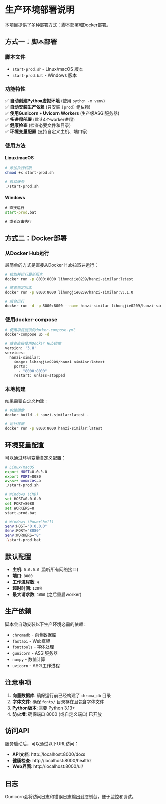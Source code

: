 # 生产环境部署说明

本项目提供了多种部署方式：脚本部署和Docker部署。

## 方式一：脚本部署

### 脚本文件

- `start-prod.sh` - Linux/macOS 版本
- `start-prod.bat` - Windows 版本

### 功能特性

✅ **自动创建Python虚拟环境** (使用 `python -m venv`)  
✅ **自动安装生产依赖** (只安装 `[prod]` 组依赖)  
✅ **使用Gunicorn + Uvicorn Workers** (生产级ASGI服务器)  
✅ **多进程部署** (默认4个worker进程)  
✅ **健康检查** (检查必要文件和目录)  
✅ **环境变量配置** (支持自定义主机、端口等)  

### 使用方法

#### Linux/macOS

```bash
# 添加执行权限
chmod +x start-prod.sh

# 启动服务
./start-prod.sh
```

#### Windows

```cmd
# 直接运行
start-prod.bat

# 或者双击执行
```

## 方式二：Docker部署

### 从Docker Hub运行

最简单的方式是直接从Docker Hub拉取并运行：

```bash
# 拉取并运行最新版本
docker run -p 8000:8000 lihongjie0209/hanzi-similar:latest

# 或者指定版本
docker run -p 8000:8000 lihongjie0209/hanzi-similar:v0.1.0

# 后台运行
docker run -d -p 8000:8000 --name hanzi-similar lihongjie0209/hanzi-similar:latest
```

### 使用docker-compose

```bash
# 使用项目提供的docker-compose.yml
docker-compose up -d

# 或者直接使用Docker Hub镜像
version: '3.8'
services:
  hanzi-similar:
    image: lihongjie0209/hanzi-similar:latest
    ports:
      - "8000:8000"
    restart: unless-stopped
```

### 本地构建

如果需要自定义构建：

```bash
# 构建镜像
docker build -t hanzi-similar:latest .

# 运行容器
docker run -p 8000:8000 hanzi-similar:latest
```

## 环境变量配置

可以通过环境变量自定义配置：

```bash
# Linux/macOS
export HOST=0.0.0.0
export PORT=8080
export WORKERS=8
./start-prod.sh

# Windows (CMD)
set HOST=0.0.0.0
set PORT=8080
set WORKERS=8
start-prod.bat

# Windows (PowerShell)
$env:HOST="0.0.0.0"
$env:PORT="8080"
$env:WORKERS="8"
.\start-prod.bat
```

## 默认配置

- **主机**: `0.0.0.0` (监听所有网络接口)
- **端口**: `8000`
- **工作进程数**: `4`
- **超时时间**: `120秒`
- **最大请求数**: `1000` (之后重启worker)

## 生产依赖

脚本会自动安装以下生产环境必需的依赖：

- `chromadb` - 向量数据库
- `fastapi` - Web框架
- `fonttools` - 字体处理
- `gunicorn` - ASGI服务器
- `numpy` - 数值计算
- `uvicorn` - ASGI工作进程

## 注意事项

1. **向量数据库**: 确保运行前已经构建了 `chroma_db` 目录
2. **字体文件**: 确保 `fonts/` 目录存在且包含字体文件
3. **Python版本**: 需要 Python 3.13+
4. **防火墙**: 确保端口 8000 (或自定义端口) 已开放

## 访问API

服务启动后，可以通过以下URL访问：

- **API文档**: http://localhost:8000/docs
- **健康检查**: http://localhost:8000/healthz
- **Web界面**: http://localhost:8000/ui/

## 日志

Gunicorn会将访问日志和错误日志输出到控制台，便于监控和调试。
